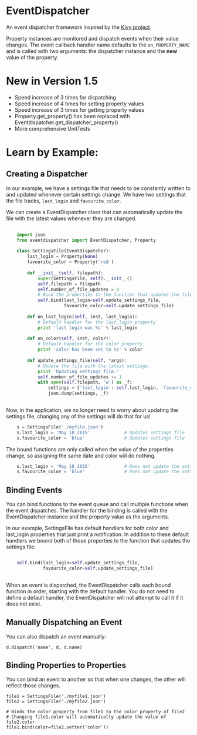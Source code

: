 EventDispatcher
===============

An event dispatcher framework inspired by the [Kivy project](http://kivy.org/#home).
 
Property instances are monitored and dispatch events when their value changes. The event callback handler name defaults to the `on_PROPERTY_NAME` and is
called with two arguments: the dispatcher instance and the <b>new</b> value of the property.

New in Version 1.5
==================

- Speed increase of 3 times for dispatching
- Speed increase of 4 times for setting property values
- Speed increase of 3 times for getting property values
- Property.get_property() has been replaced with Eventdispatcher.get_dispatcher_property()
- More comprehensive UnitTests
    
Learn by Example:
================

Creating a Dispatcher
---------------------

In our example, we have a settings file that needs to be constantly written to and updated whenever certain settings 
change. We have two settings that the file tracks, `last_login` and `favourite_color`. 

We can create a EventDispatcher class that can automatically update the file with the latest values whenever they are changed.

```python
    
    import json
    from eventdispatcher import EventDispatcher, Property
    
    class SettingsFile(EventDispatcher):
        last_login = Property(None)
        favourite_color = Property('red')
    
        def __init__(self, filepath):
            super(SettingsFile, self).__init__()
            self.filepath = filepath
            self.number_of_file_updates = 0
            # Bind the properties to the function that updates the file
            self.bind(last_login=self.update_settings_file,
                      favourite_color=self.update_settings_file)
    
        def on_last_login(self, inst, last_login):
            # Default handler for the last_login property
            print 'last login was %s' % last_login
    
        def on_color(self, inst, color):
            # Default handler for the color property
            print 'color has been set to %s' % color
    
        def update_settings_file(self, *args):
            # Update the file with the latest settings.
            print 'Updating settings file.'
            self.number_of_file_updates += 1
            with open(self.filepath, 'w') as _f:
                settings = {'last_login': self.last_login, 'favourite_color': self.favourite_color}
                json.dump(settings, _f)
                
```

Now, in the application, we no longer need to worry about updating the settings file, changing any of the settings will 
do that for us!

```python
    s = SettingsFile('./myfile.json')
    s.last_login = 'May 18 2015'             # Updates settings file
    s.favourite_color = 'blue'               # Updates settings file  
```

The bound functions are only called when the value of the properties change, so assigning the same date and color will do nothing.

```python
    s.last_login = 'May 18 2015'             # Does not update the settings file
    s.favourite_color = 'blue'               # Does not update the settings file  
```
    
Binding Events
--------------

You can bind functions to the event queue and call multiple functions when the event dispatches. The handler for the 
binding is called with the EventDispatcher instance and the property value as the arguments. 

In our example, SettingsFile has default handlers for both color and last_login properties that just print a notification.
In addition to these default handlers we bound both of those properties to the function that updates the settings file:

```python

    self.bind(last_login=self.update_settings_file,
              favourite_color=self.update_settings_file)
              
```
    
When an event is dispatched, the EventDispatcher calls each bound function in order, starting with the default handler.
You do not need to define a default handler, the EventDispatcher will not attempt to call it if it does not exist.
    
    
Manually Dispatching an Event
-----------------------------
You can also dispatch an event manually:

    d.dispatch('name', d, d.name)
    
    
Binding Properties to Properties
--------------------------------

You can bind an event to another so that when one changes, the other will reflect those changes.
        
    file1 = SettingsFile('./myfile1.json')
    file2 = SettingsFile('./myfile2.json')
       
    # Binds the color property from file1 to the color property of file2
    # Changing file1.color will automatically update the value of file2.color
    file1.bind(color=file2.setter('color'))     
    
    
